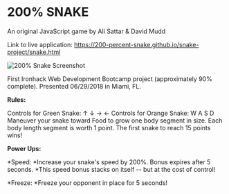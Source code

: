# 200% SNAKE

An original JavaScript game by Ali Sattar & David Mudd

Link to live application:
https://200-percent-snake.github.io/snake-project/snake.html

![200% Snake Screenshot](https://s3.amazonaws.com/alirsattar/snake-200_screenshot.png)

First Ironhack Web Development Bootcamp project (approximately 90% complete).
Presented 06/29/2018 in Miami, FL.

**Rules:**

Controls for Green Snake: 
↑ ↓ → ← 
Controls for Orange Snake: 
W A S D
Maneuver your snake toward Food to grow one body segment in size. Each body length segment is worth 1 point.
The first snake to reach 15 points wins!

**Power Ups:**

*Speed: 
  *Increase your snake's speed by 200%. Bonus expires after 5 seconds. 
  *This speed bonus stacks on itself -- but at the cost of control!

*Freeze: 
  *Freeze your opponent in place for 5 seconds!
